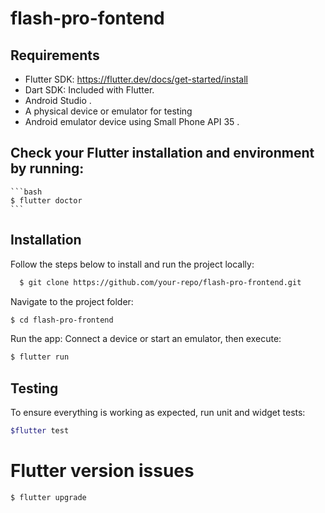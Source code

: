 # flash-pro-fontend
## Requirements
  - Flutter SDK: https://flutter.dev/docs/get-started/install
  - Dart SDK: Included with Flutter.
  - Android Studio .
  - A physical device or emulator for testing 
  - Android emulator device using Small Phone API 35 .
## Check your Flutter installation and environment by running:
    ```bash
    $ flutter doctor
    ```
## Installation

Follow the steps below to install and run the project locally:
  ```bash
    $ git clone https://github.com/your-repo/flash-pro-frontend.git
  ```
Navigate to the project folder:
  ```bash
  $ cd flash-pro-frontend
  ```
Run the app: Connect a device or start an emulator, then execute:
  ```bash
  $ flutter run
  ```

## Testing

To ensure everything is working as expected, run unit and widget tests:
  ```bash
  $flutter test
  ```
# Flutter version issues

   ```bash
  $ flutter upgrade
  ```
